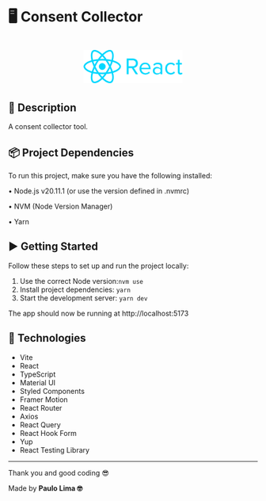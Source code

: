 # 🖥️ Consent Collector

<h1 align="center">
  <img src=".github/logo.png" width="200px" />
</h1>

## 🔎️ Description

A consent collector tool.

## 📦 Project Dependencies

To run this project, make sure you have the following installed:

• Node.js v20.11.1 (or use the version defined in .nvmrc)

• NVM (Node Version Manager)

• Yarn

## ▶️ Getting Started

Follow these steps to set up and run the project locally:

1. Use the correct Node version:`nvm use`
2. Install project dependencies: `yarn`
3. Start the development server: `yarn dev`

The app should now be running at http://localhost:5173

## 🚀️ Technologies

- Vite
- React
- TypeScript
- Material UI
- Styled Components
- Framer Motion
- React Router
- Axios
- React Query
- React Hook Form
- Yup
- React Testing Library

---

Thank you and good coding 😎️

Made by **Paulo Lima 🤓️**
